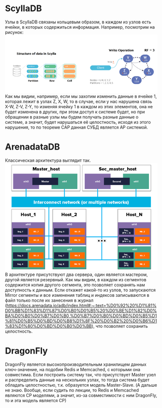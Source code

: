 # ScyllaDB 
Узлы в ScyllaDB связаны кольцевым образом, в каждом из узлов есть ячейки, в которых содержиться информация. Например, посмотрим на рисунок:
![ScyllaDB arch](1_ScyllaDB.png)
Как мы видим, например, если мы захотим изменить данные в ячейке 1, которая лежит в узлах Z, X, W, то в случае, если у нас нарушена связь X-W, Z-V, Z-Y, то изменяя ячейку 1 в каждом из этих элементов, она не будет изменена в других, при этом доступ к системе будет, но при обращении в разные узлы мы будем получать разные данные о системе, а значит, будет нарушаться её целостность, исходя из этого нарушения, то по теореме CAP данная СУБД является AP системой.

# ArenadataDB
Классическая архитектура выглядит так.
![ArenadataDB classic arch](1_ArenadataDB.png)
В архитектуре присутствуют два сервера, один является мастером, другой является резервный.
Как мы видим, в каждом из сегментов содержится копия другого сегмента, это позволяет сохранять нам доступность к данным.
Если откажет какой-то из узлов, то запускаются Mirror сегменты и  все изменения таблиц и индексов записываются в файл только после их занесения в журнал (https://docs.arenadata.io/adb/index.html#:~:text=%D0%92%20%D1%81%D0%BB%D1%83%D1%87%D0%B0%D0%B5%20%D0%BE%D1%82%D0%BA%D0%B0%D0%B7%D0%B0,%D0%B7%D0%B0%D0%BD%D0%B5%D1%81%D0%B5%D0%BD%D0%B8%D1%8F%20%D0%B2%20%D0%B6%D1%83%D1%80%D0%BD%D0%B0%D0%BB), что позволяет сохранить целостность.

# DragonFly
DragonFly является высокопроизводительным хранилищем данных ключ-значение, на подобии Redis и Memcached, с которыми она совместима. Если построить систему так, что присутствует Master узел и распределить данные на нескольких узлах, то тогда система будет обладать целостностью, т.к. образуется модель Master-Slave. (А дальше не знаю. Вообще, если судить по лекции, то Redis и Memcached являются CP моделями, а значит, из-за совместимости с ним DragonFly, то и эта модель является CP)